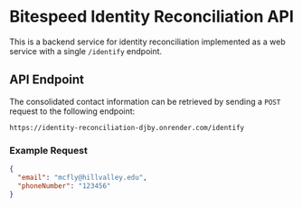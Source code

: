 # Bitespeed Identity Reconciliation API

This is a backend service for identity reconciliation implemented as a web service with a single `/identify` endpoint.

## API Endpoint

The consolidated contact information can be retrieved by sending a `POST` request to the following endpoint:

`https://identity-reconciliation-djby.onrender.com/identify`

### Example Request

```json
{
  "email": "mcfly@hillvalley.edu",
  "phoneNumber": "123456"
}
